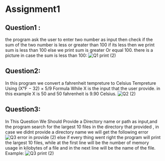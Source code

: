 # Assignment1
## Question1 :
the program ask the user to enter two number as input then check if the sum of the two number is less or greater than 100 
if its less then we print sum is less than 100
else we print sum is greater Or equal 100.
there is a picture in case the sum is less than 100:
![Q1 print (2)](https://user-images.githubusercontent.com/57920502/200145139-08a148bf-9970-41ad-810e-858549b1d040.png)

## Question2:
In this program we convert  a fahrenheit tempreture to Celsius Tempreture Using
(X°F − 32) × 5/9  Formula
While X is the input that the user provide.
in this example X is 50 and 50 fahrenheit is 9.90 Celsius.
![Q2 (2)](https://user-images.githubusercontent.com/57920502/200145806-ae7edbc3-fa8d-4220-9d97-fdfddfa6e94a.png)

## Question3:
In This Question We Should Provide a Directory name or path as input,and the program search for the largest 10 files in the directory that provided ,
in case we didnt provide a directory name we will get the following error 
![Q3 error in provide (2)](https://user-images.githubusercontent.com/57920502/200146073-248470c2-3975-42a6-b483-2f06ed041aed.png)
else if every thing went right the program will print the largest 10 files, while at the first line will be the number of memory usage in kilobytes of a file and in the next line will be the name of the file.
Example:
![Q3 print (2)](https://user-images.githubusercontent.com/57920502/200146240-b4d1a6bd-4ff6-46e8-84fa-e757b894f229.png)


